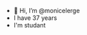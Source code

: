 - 👋 Hi, I’m @monicelerge
- I have 37 years
- I'm studant 


<!---
monicelerge/monicelerge is a ✨ special ✨ repository because its `README.md` (this file) appears on your GitHub profile.
You can click the Preview link to take a look at your changes.
--->
